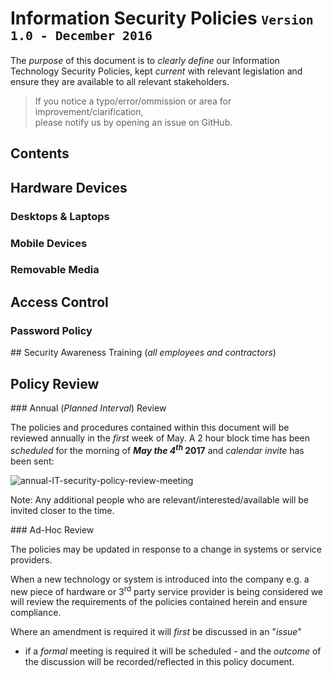 # Information Security Policies <small>`Version 1.0 - December 2016`</small>

The _purpose_ of this document is to _clearly define_ our Information Technology
Security Policies, kept _current_ with relevant legislation and ensure they are
available to all relevant stakeholders.

> If you notice a typo/error/ommission or area for improvement/clarification, <br />
please notify us by opening an issue on GitHub.

## Contents


## Hardware Devices

### Desktops & Laptops

### Mobile Devices

### Removable Media


## Access Control

### Password Policy



## Security Awareness Training (_all employees and contractors_)





## Policy Review

### Annual (_Planned Interval_) Review

The policies and procedures contained within this document will be reviewed annually in the _first_ week of May. A 2 hour block time has been _scheduled_ for the morning of **_May the 4<sup>th</sup>_ 2017** and _calendar invite_ has been sent:

![annual-IT-security-policy-review-meeting](https://cloud.githubusercontent.com/assets/194400/21121467/79538e0a-c0c4-11e6-8859-b627fcedb7d8.png)

Note: Any additional people who are relevant/interested/available will be invited closer to the time.

### Ad-Hoc Review

The policies may be updated in response to a change in systems or service providers.

When a new technology or system is introduced into the company
e.g. a new piece of hardware or 3<sup>rd</sup> party service provider is
being considered we will review the requirements of the policies contained
herein and ensure compliance.

Where an amendment is required it will _first_ be discussed in an "_issue_"
- if a _formal_ meeting is required it will be scheduled - and the _outcome_
of the discussion will be recorded/reflected in this policy document.

